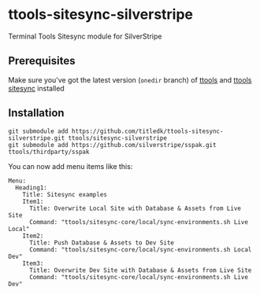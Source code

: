 # ttools-sitesync-silverstripe
Terminal Tools Sitesync module for SilverStripe


## Prerequisites

Make sure you've got the latest version (`onedir` branch) of [ttools](https://github.com/titledk/ttools-core)
and [ttools sitesync](https://github.com/titledk/ttools-sitesync-core) installed


## Installation

	git submodule add https://github.com/titledk/ttools-sitesync-silverstripe.git ttools/sitesync-silverstripe
	git submodule add https://github.com/silverstripe/sspak.git ttools/thirdparty/sspak


You can now add menu items like this:

    Menu:
      Heading1:
        Title: Sitesync examples
        Item1:
          Title: Overwrite Local Site with Database & Assets from Live Site
          Command: "ttools/sitesync-core/local/sync-environments.sh Live Local"
        Item2:
          Title: Push Database & Assets to Dev Site
          Command: "ttools/sitesync-core/local/sync-environments.sh Local Dev"
        Item3:
          Title: Overwrite Dev Site with Database & Assets from Live Site
          Command: "ttools/sitesync-core/local/sync-environments.sh Live Dev"      
        

